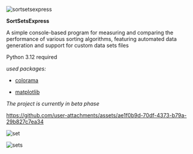 ![sortsetsexpress](https://github.com/user-attachments/assets/b6293cc8-86d5-44fb-b69c-bee71dd9b673)

**SortSetsExpress**

A simple console-based program for measuring and comparing the performance of various sorting algorithms, featuring automated data generation and support for custom data sets files

Python 3.12 required

*used packages:*

* [colorama](https://pypi.org/project/colorama/)

* [matplotlib](https://pypi.org/project/matplotlib/)

*The project is currently in beta phase*

https://github.com/user-attachments/assets/ae1f0b9d-70df-4373-b79a-29b827c7ea34


![set](https://github.com/user-attachments/assets/ac8ed108-3784-45c4-aaff-3e7f0e430402)

![sets](https://github.com/user-attachments/assets/7104f9d1-6ebb-4bde-9cb4-c1438117932b)
